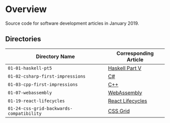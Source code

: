 # Overview

Source code for software development articles in January 2019.

## Directories

| Directory Name                           | Corresponding Article                                                              |
|------------------------------------------|------------------------------------------------------------------------------------|
| `01-01-haskell-pt5`                      | [Haskell Part V](https://jarombek.com/blog/jan-1-2019-haskell-pt5)                 |
| `01-02-csharp-first-impressions`         | [C#](https://jarombek.com/blog/jan-2-2019-csharp-first-impressions)                |
| `01-03-cpp-first-impressions`            | [C++](https://jarombek.com/blog/jan-3-2019-cpp-first-impressions)                  |
| `01-07-webassembly`                      | [WebAssembly](https://jarombek.com/blog/jan-7-2019-web-assembly)                   |
| `01-19-react-lifecycles`                 | [React Lifecycles](https://jarombek.com/blog/jan-19-2019-react-lifecycles)         |
| `01-24-css-grid-backwards-compatibility` | [CSS Grid](https://jarombek.com/blog/jan-24-2019-css-grid-backwards-compatibility) |

